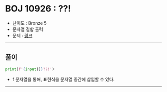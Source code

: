 # BOJ 10926 : ??!
- 난이도 : Bronze 5
- 문자열 결합 출력
- 문제 : [링크](https://www.acmicpc.net/problem/10926)

---

## 풀이
```python
print(f'{input()}??!')

```
- f 문자열을 통해, 표현식을 문자열 중간에 삽입할 수 있다.

---
